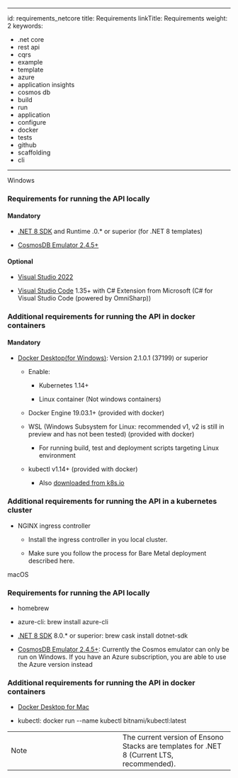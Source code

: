 ------------------------------------------------------------------------

id: requirements\_netcore
title: Requirements
linkTitle: Requirements
weight: 2
keywords:
- .net core
- rest api
- cqrs
- example
- template
- azure
- application insights
- cosmos db
- build
- run
- application
- configure
- docker
- tests
- github
- scaffolding
- cli
---

Windows

### Requirements for running the API locally

#### Mandatory

-   [.NET 8 SDK](https://dotnet.microsoft.com/en-us/download/dotnet/8.0) and Runtime .0.\* or superior (for .NET 8 templates)

-   [CosmosDB Emulator 2.4.5+](https://aka.ms/cosmosdb-emulator)

#### Optional

-   [Visual Studio 2022](https://visualstudio.microsoft.com/vs/)

-   [Visual Studio Code](https://code.visualstudio.com/) 1.35+ with C# Extension from Microsoft (C# for Visual Studio Code (powered by OmniSharp))

### Additional requirements for running the API in docker containers

#### Mandatory

-   [Docker Desktop(for Windows)](https://desktop.docker.com/win/stable/Docker%20Desktop%20Installer.exe): Version 2.1.0.1 (37199) or superior

    -   Enable:

        -   Kubernetes 1.14+

        -   Linux container (Not windows containers)

    -   Docker Engine 19.03.1+ (provided with docker)

    -   WSL (Windows Subsystem for Linux: recommended v1, v2 is still in preview and has not been tested) (provided with docker)

        -   For running build, test and deployment scripts targeting Linux environment

    -   kubectl v1.14+ (provided with docker)

        -   Also [downloaded from k8s.io](https://kubernetes.io/docs/tasks/tools/install-kubectl/#install-kubectl-on-windows)

### Additional requirements for running the API in a kubernetes cluster

-   NGINX ingress controller

    -   Install the ingress controller in you local cluster.

    -   Make sure you follow the process for Bare Metal deployment described here.

macOS

### Requirements for running the API locally

-   homebrew

-   azure-cli: brew install azure-cli

-   [.NET 8 SDK](https://dotnet.microsoft.com/en-us/download/dotnet/8.0) 8.0.\* or superior: brew cask install dotnet-sdk

-   [CosmosDB Emulator 2.4.5+](https://aka.ms/cosmosdb-emulator): Currently the Cosmos emulator can only be run on Windows. If you have an Azure subscription, you are able to use the Azure version instead

### Additional requirements for running the API in docker containers

-   [Docker Desktop for Mac](https://desktop.docker.com/mac/stable/Docker.dmg)

-   kubectl: docker run --name kubectl bitnami/kubectl:latest

<table>
<colgroup>
<col style="width: 50%" />
<col style="width: 50%" />
</colgroup>
<tbody>
<tr class="odd">
<td class="icon"><div class="title">
Note
</div></td>
<td class="content">The current version of Ensono Stacks are templates for .NET 8 (Current LTS, recommended).</td>
</tr>
</tbody>
</table>
